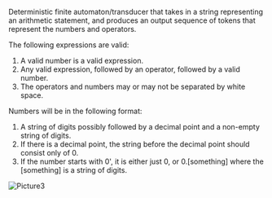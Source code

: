 Deterministic finite automaton/transducer that takes in a string representing an arithmetic statement, and produces an output sequence of tokens that represent the numbers and operators. 

The following expressions are valid:
1. A valid number is a valid expression. 
2. Any valid expression, followed by an operator, followed by a valid number.
3. The operators and numbers may or may not be separated by white space.

Numbers will be in the following format:
1. A string of digits possibly followed by a decimal point and a non-empty string of digits. 
2. If there is a decimal point, the string before the decimal point should consist only of 0.
3. If the number starts with 0', it is either just 0, or 0.[something] where the [something] is a string of digits.


![Picture3](https://github.com/WilliamSottoriva/DFA-Token-Validator/assets/60838237/2f313257-1745-4ee1-8f74-18dc2b7599ab)
